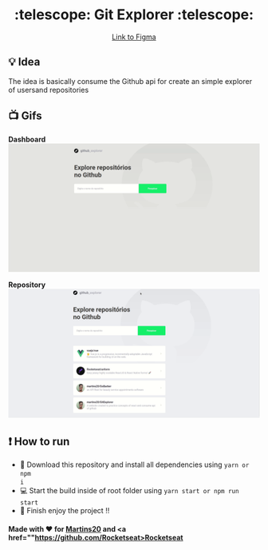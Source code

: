 <div align="center">
<h1> :telescope: Git Explorer :telescope:</h1>
<a href="https://www.figma.com/file/HOCmxfrElzLpI75LdzFLia/Github-Explorer?node-id=0%3A1">Link to Figma</a>
</div>

## :bulb: Idea

The idea is basically consume the Github api for create an simple explorer of usersand repositories

## :tv: Gifs

<b>Dashboard</b>
<img src="./src/assets/git/Dashboard.gif"  alt="Dashboard"/>

<b>Repository</b>
<img src="./src/assets/git/Repository.gif"  alt="Repository"/>

## :exclamation: How to run

- :floppy_disk: Download this repository and install all dependencies using <code>yarn or npm i</code>
- :computer: Start the build inside of root folder using <code>yarn start or npm run start</code>
- :metal: Finish enjoy the project !!

#### Made with :heart: for <a href="https://www.github.com/martins20">Martins20</a> and <a href=""https://github.com/Rocketseat>Rocketseat</a>
